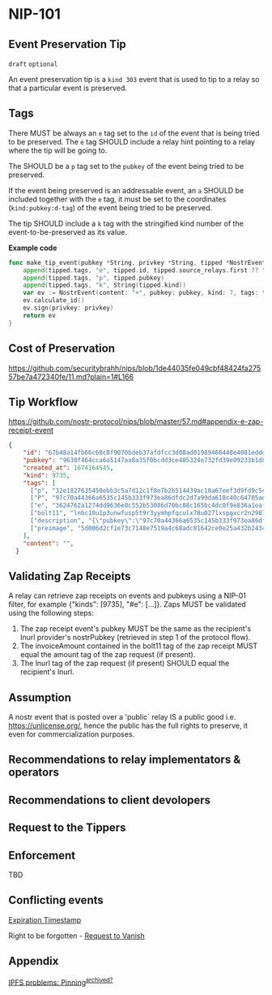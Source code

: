 NIP-101
======

Event Preservation Tip
--------------

`draft` `optional`

An event preservation tip is a `kind 303` event that is used to tip to a relay so that a particular event is preserved.

Tags
----

There MUST be always an `e` tag set to the `id` of the event that is being tried to be preserved. The `e` tag SHOULD include a relay hint pointing to a relay where the tip will be going to.

The SHOULD be a `p` tag set to the `pubkey` of the event being tried to be preserved.

If the event being preserved is an addressable event, an `a` SHOULD be included together with the `e` tag, it must be set to the coordinates (`kind:pubkey:d-tag`) of the event being tried to be preserved.

The tip SHOULD include a `k` tag with the stringified kind number of the event-to-be-preserved as its value.

**Example code**

```go
func make_tip_event(pubkey *String, privkey *String, tipped *NostrEvent) *NostrEvent {
    append(tipped.tags, "e", tipped.id, tipped.source_relays.first ?? "")
    append(tipped.tags, "p", tipped.pubkey)
    append(tipped.tags, "k", String(tipped.kind))
    var ev := NostrEvent(content: "+", pubkey: pubkey, kind: 7, tags: tags)
    ev.calculate_id()
    ev.sign(privkey: privkey)
    return ev
}
```
## Cost of Preservation

https://github.com/securitybrahh/nips/blob/1de44035fe049cbf48424fa27557be7a472340fe/11.md?plain=1#L166

## Tip Workflow

https://github.com/nostr-protocol/nips/blob/master/57.md#appendix-e-zap-receipt-event

```json
{
    "id": "67b48a14fb66c60c8f9070bdeb37afdfcc3d08ad01989460448e4081eddda446",
    "pubkey": "9630f464cca6a5147aa8a35f0bcdd3ce485324e732fd39e09233b1d848238f31",
    "created_at": 1674164545,
    "kind": 9735,
    "tags": [
      ["p", "32e1827635450ebb3c5a7d12c1f8e7b2b514439ac10a67eef3d9fd9c5c68e245"],
      ["P", "97c70a44366a6535c145b333f973ea86dfdc2d7a99da618c40c64705ad98e322"],
      ["e", "3624762a1274dd9636e0c552b53086d70bc88c165bc4dc0f9e836a1eaf86c3b8"],
      ["bolt11", "lnbc10u1p3unwfusp5t9r3yymhpfqculx78u027lxspgxcr2n2987mx2j55nnfs95nxnzqpp5jmrh92pfld78spqs78v9euf2385t83uvpwk9ldrlvf6ch7tpascqhp5zvkrmemgth3tufcvflmzjzfvjt023nazlhljz2n9hattj4f8jq8qxqyjw5qcqpjrzjqtc4fc44feggv7065fqe5m4ytjarg3repr5j9el35xhmtfexc42yczarjuqqfzqqqqqqqqlgqqqqqqgq9q9qxpqysgq079nkq507a5tw7xgttmj4u990j7wfggtrasah5gd4ywfr2pjcn29383tphp4t48gquelz9z78p4cq7ml3nrrphw5w6eckhjwmhezhnqpy6gyf0"],
      ["description", "{\"pubkey\":\"97c70a44366a6535c145b333f973ea86dfdc2d7a99da618c40c64705ad98e322\",\"content\":\"\",\"id\":\"d9cc14d50fcb8c27539aacf776882942c1a11ea4472f8cdec1dea82fab66279d\",\"created_at\":1674164539,\"sig\":\"77127f636577e9029276be060332ea565deaf89ff215a494ccff16ae3f757065e2bc59b2e8c113dd407917a010b3abd36c8d7ad84c0e3ab7dab3a0b0caa9835d\",\"kind\":9734,\"tags\":[[\"e\",\"3624762a1274dd9636e0c552b53086d70bc88c165bc4dc0f9e836a1eaf86c3b8\"],[\"p\",\"32e1827635450ebb3c5a7d12c1f8e7b2b514439ac10a67eef3d9fd9c5c68e245\"],[\"relays\",\"wss://relay.damus.io\",\"wss://nostr-relay.wlvs.space\",\"wss://nostr.fmt.wiz.biz\",\"wss://relay.nostr.bg\",\"wss://nostr.oxtr.dev\",\"wss://nostr.v0l.io\",\"wss://brb.io\",\"wss://nostr.bitcoiner.social\",\"ws://monad.jb55.com:8080\",\"wss://relay.snort.social\"]]}"],
      ["preimage", "5d006d2cf1e73c7148e7519a4c68adc81642ce0e25a432b2434c99f97344c15f"]
    ],
    "content": "",
  }
```

## Validating Zap Receipts

A relay can retrieve zap receipts on events and pubkeys using a NIP-01 filter, for example {"kinds": [9735], "#e": [...]}. Zaps MUST be validated using the following steps:

1. The zap receipt event's pubkey MUST be the same as the recipient's lnurl provider's nostrPubkey (retrieved in step 1 of the protocol flow).
2. The invoiceAmount contained in the bolt11 tag of the zap receipt MUST equal the amount tag of the zap request (if present).
3. The lnurl tag of the zap request (if present) SHOULD equal the recipient's lnurl.

## Assumption

A nostr event that is posted over a 'public` relay IS a public good i.e. https://unlicense.org/, hence the public has the full rights to preserve, it even for commercialization purposes. 

## Recommendations to relay implementators & operators

## Recommendations to client devolopers

## Request to the Tippers

## Enforcement

TBD

## Conflicting events

[Expiration Timestamp](40.md) 

Right to be forgotten - [Request to Vanish](62.md) 

## Appendix

[IPFS problems: Pinning](https://fiatjaf.com/41163270.html)<sup>[archived?](https://njump.me/naddr1qqyrgvf3xcenydesqyghwumn8ghj7enfv96x5ctx9e3k7mgzyqalp33lewf5vdq847t6te0wvnags0gs0mu72kz8938tn24wlfze6qcyqqq823c9ckstx)</sup>
